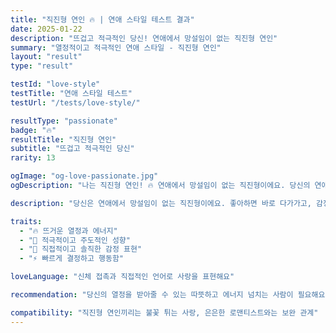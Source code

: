 ```yaml
---
title: "직진형 연인 🔥 | 연애 스타일 테스트 결과"
date: 2025-01-22
description: "뜨겁고 적극적인 당신! 연애에서 망설임이 없는 직진형 연인"
summary: "열정적이고 적극적인 연애 스타일 - 직진형 연인"
layout: "result"
type: "result"

testId: "love-style"
testTitle: "연애 스타일 테스트"
testUrl: "/tests/love-style/"

resultType: "passionate"
badge: "🔥"
resultTitle: "직진형 연인"
subtitle: "뜨겁고 적극적인 당신"
rarity: 13

ogImage: "og-love-passionate.jpg"
ogDescription: "나는 직진형 연인! 🔥 연애에서 망설임이 없는 직진형이에요. 당신의 연애 스타일은?"

description: "당신은 연애에서 망설임이 없는 직진형이에요. 좋아하면 바로 다가가고, 감정을 솔직하게 표현하는 것을 두려워하지 않습니다. 순간의 열정을 중시하는 당신!"

traits:
  - "🔥 뜨거운 열정과 에너지"
  - "💪 적극적이고 주도적인 성향"
  - "🎯 직접적이고 솔직한 감정 표현"
  - "⚡ 빠르게 결정하고 행동함"

loveLanguage: "신체 접촉과 직접적인 언어로 사랑을 표현해요"

recommendation: "당신의 열정을 받아줄 수 있는 따뜻하고 에너지 넘치는 사람이 필요해요. 상대방의 속도도 존중하는 것을 잊지 마세요!"

compatibility: "직진형 연인끼리는 불꽃 튀는 사랑, 은은한 로맨티스트와는 보완 관계"
---
```

